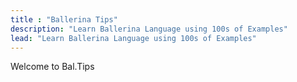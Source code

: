 ```yaml
---
title : "Ballerina Tips"
description: "Learn Ballerina Language using 100s of Examples"
lead: "Learn Ballerina Language using 100s of Examples"
---
```


Welcome to Bal.Tips
